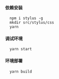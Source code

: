 #### 依赖安装
```
  npm i stylus -g
  mkdir src/stylus/css
  yarn
```
#### 调试环境
```
  yarn start
```
#### 环境部署
```
  yarn build
```